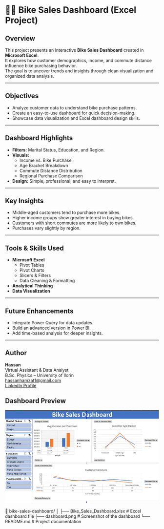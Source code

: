 # 🚴‍♂️ Bike Sales Dashboard (Excel Project)

##  Overview
This project presents an interactive **Bike Sales Dashboard** created in **Microsoft Excel**.  
It explores how customer demographics, income, and commute distance influence bike purchasing behavior.  
The goal is to uncover trends and insights through clean visualization and organized data analysis.

---

##  Objectives
- Analyze customer data to understand bike purchase patterns.  
- Create an easy-to-use dashboard for quick decision-making.  
- Showcase data visualization and Excel dashboard design skills.

---

##  Dashboard Highlights
- **Filters:** Marital Status, Education, and Region.  
- **Visuals:**
  - Income vs. Bike Purchase  
  - Age Bracket Breakdown  
  - Commute Distance Distribution  
  - Regional Purchase Comparison  
- **Design:** Simple, professional, and easy to interpret.

---

## Key Insights
- Middle-aged customers tend to purchase more bikes.  
- Higher income groups show greater interest in buying bikes.  
- Customers with short commutes are more likely to own bikes.  
- Purchases vary slightly by region.

---

## Tools & Skills Used
- **Microsoft Excel**
  - Pivot Tables  
  - Pivot Charts  
  - Slicers & Filters  
  - Data Cleaning & Formatting  
- **Analytical Thinking**  
- **Data Visualization**

---

## Future Enhancements
- Integrate Power Query for data updates.  
- Build an advanced version in Power BI.  
- Add time-based analysis for deeper insights.

---

## Author
**Hassan**  
Virtual Assistant & Data Analyst  
 B.Sc. Physics – University of Ilorin  
 [hassanhamzat1@gmail.com](mailto:hassanhamzat1@gmail.com)  
 [LinkedIn Profile](https://www.linkedin.com/in/hassan-hamzat-459b7320b/)


##  Dashboard Preview
![Bike Sales Dashboard Preview](dashboard.png)



📁 bike-sales-dashboard/
│
├── Bike_Sales_Dashboard.xlsx     # Excel dashboard file
├── dashboard.png                 # Screenshot of the dashboard
└── README.md                     # Project documentation

